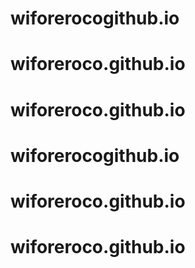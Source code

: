 # wiforerocogithub.io
# wiforeroco.github.io
# wiforeroco.github.io
# wiforerocogithub.io
# wiforeroco.github.io
# wiforeroco.github.io
